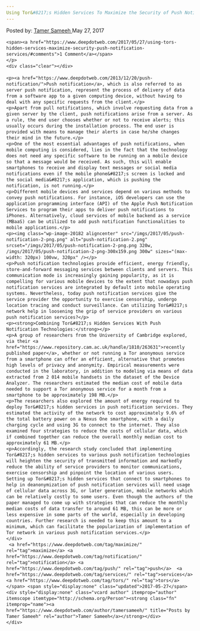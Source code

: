 ```yaml
---
Using Tor&#8217;s Hidden Services To Maximize the Security of Push Notification Services
---
```

<article class="post-listing post-20171 post type-post status-publish format-standard has-post-thumbnail hentry  tag-maximize tag-notification tag-push tag-security tag-services s">
    <div class="post-inner">
        <span>Posted by: <a href="https://www.deepdotweb.com/author/tamersameeh/" title="">Tamer Sameeh </a></span>
    <span>May 27, 2017</span>
    
    <span><a href="https://www.deepdotweb.com/2017/05/27/using-tors-hidden-services-maximize-security-push-notification-services/#comments">1 Comment</a></span>
    </p>
    <div class="clear"></div>
    
    <p><a href="https://www.deepdotweb.com/2013/12/20/push-notification/">Push notification</a>, which is also referred to as server push notification, represent the process of delivery of data from a software app to a given computing device, without having to deal with any specific requests from the client.</p>
    <p>Apart from pull notifications, which involve requesting data from a given server by the client, push notifications arise from a server. As a rule, the end user chooses whether or not to receive alerts; this usually occurs during the installation process. The end user is provided with means to manage their alerts in case he/she changes their mind in the future.</p>
    <p>One of the most essential advantages of push notifications, when mobile computing is considered, lies in the fact that the technology does not need any specific software to be running on a mobile device so that a message would be received. As such, this will enable smartphones to receive and display text messages or social media notifications even if the mobile phone&#8217;s screen is locked and the social media&#8217;s application, which is pushing the notification, is not running.</p>
    <p>Different mobile devices and services depend on various methods to convey push notifications. For instance, iOS developers can use the application programming interface (API) of the Apple Push Notification Services to program their apps to deliver push notifications to iPhones. Alternatively, cloud services of mobile backend as a service (MBaaS) can be utilized to add push notification functionalities to mobile applications.</p>
    <p><img class="wp-image-20182 aligncenter" src="/imgs/2017/05/push-notification-2-png.png" alt="push-notification-2.png" srcset="/imgs/2017/05/push-notification-2-png.png 320w, /imgs/2017/05/push-notification-2-png-300x159.png 300w" sizes="(max-width: 320px) 100vw, 320px" /></p>
    <p>Push notification technologies provide efficient, energy friendly, store-and-forward messaging services between clients and servers. This communication mode is increasingly gaining popularity, as it is compelling for various mobile devices to the extent that nowadays push notification services are integrated by default into mobile operating systems. Nevertheless, today push notification services give the service provider the opportunity to exercise censorship, undergo location tracing and conduct surveillance. Can utilizing Tor&#8217;s network help in loosening the grip of service providers on various push notification services?</p>
    <p><strong>Combining Tor&#8217;s Hidden Services With Push Notification Technologies:</strong></p>
    <p>A group of researchers from the University of Cambridge explored, via their <a href="https://www.repository.cam.ac.uk/handle/1810/263631">recently published paper</a>, whether or not running a Tor anonymous service from a smartphone can offer an efficient, alternative that promotes high levels of privacy and anonymity. Empirical measurements were conducted in the laboratory, in addition to modeling via means of data extracted from 2 014 mobile handsets in the dataset of the Device Analyzer. The researchers estimated the median cost of mobile data needed to support a Tor anonymous service for a month from a smartphone to be approximately 198 MB.</p>
    <p>The researchers also explored the amount of energy required to deploy Tor&#8217;s hidden services in push notification services. They estimated the activity of the network to cost approximately 9.6% of the total battery power on a Nexus One smartphone, with a daily charging cycle and using 3G to connect to the internet. They also examined four strategies to reduce the costs of cellular data, which if combined together can reduce the overall monthly median cost to approximately 61 MB.</p>
    <p>Accordingly, the research study concluded that implementing Tor&#8217;s hidden services to various push notification technologies will heighten the security of transmitted information and markedly reduce the ability of service providers to monitor communications, exercise censorship and pinpoint the location of various users. Setting up Tor&#8217;s hidden services that connect to smartphones to help in deanonymization of push notification services will need usage of cellular data across 3G, or later generation, mobile networks which can be relatively costly to some users. Even though the authors of the paper managed to come up with strategies that can reduce the monthly median costs of data transfer to around 61 MB, this can be more or less expensive in some parts of the world, especially in developing countries. Further research is needed to keep this amount to a minimum, which can facilitate the popularization of implementation of Tor network in various push notification services.</p>
    </div>
     <a href="https://www.deepdotweb.com/tag/maximize/" rel="tag">maximize</a> <a href="https://www.deepdotweb.com/tag/notification/" rel="tag">notification</a> <a href="https://www.deepdotweb.com/tag/push/" rel="tag">push</a>  <a href="https://www.deepdotweb.com/tag/services/" rel="tag">services</a> <a href="https://www.deepdotweb.com/tag/tors/" rel="tag">tors</a></span> <span style="display:none" class="updated">2017-05-27</span>
    <div style="display:none" class="vcard author" itemprop="author" itemscope itemtype="http://schema.org/Person"><strong class="fn" itemprop="name"><a href="https://www.deepdotweb.com/author/tamersameeh/" title="Posts by Tamer Sameeh" rel="author">Tamer Sameeh</a></strong></div>
    </div>
</article>

